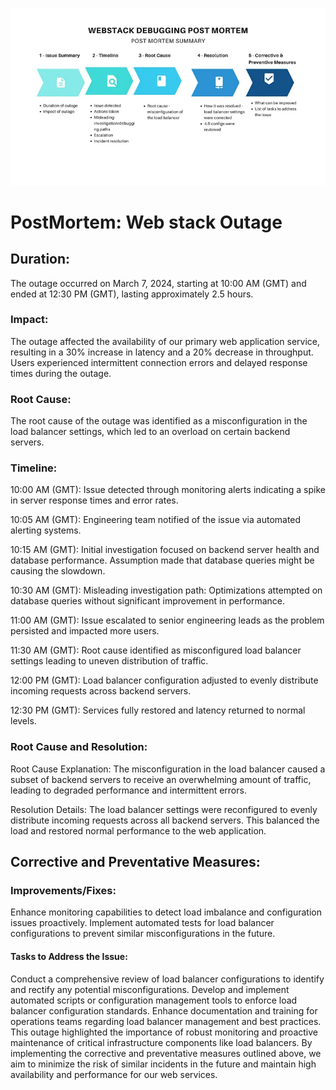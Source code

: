 ![Alt text](postmortem-outage.webp)

# PostMortem: Web stack Outage

## Duration:
The outage occurred on March 7, 2024, starting at 10:00 AM (GMT) and ended at 12:30 PM (GMT), lasting approximately 2.5 hours.

### Impact:
The outage affected the availability of our primary web application service, resulting in a 30% increase in latency and a 20% decrease in throughput. Users experienced intermittent connection errors and delayed response times during the outage.

### Root Cause:
The root cause of the outage was identified as a misconfiguration in the load balancer settings, which led to an overload on certain backend servers.

### Timeline:

10:00 AM (GMT): Issue detected through monitoring alerts indicating a spike in server response times and error rates.

10:05 AM (GMT): Engineering team notified of the issue via automated alerting systems.

10:15 AM (GMT): Initial investigation focused on backend server health and database performance. Assumption made that database queries might be causing the slowdown.

10:30 AM (GMT): Misleading investigation path: Optimizations attempted on database queries without significant improvement in performance.

11:00 AM (GMT): Issue escalated to senior engineering leads as the problem persisted and impacted more users.

11:30 AM (GMT): Root cause identified as misconfigured load balancer settings leading to uneven distribution of traffic.

12:00 PM (GMT): Load balancer configuration adjusted to evenly distribute incoming requests across backend servers.

12:30 PM (GMT): Services fully restored and latency returned to normal levels.

### Root Cause and Resolution:

Root Cause Explanation: The misconfiguration in the load balancer caused a subset of backend servers to receive an overwhelming amount of traffic, leading to degraded performance and intermittent errors.

Resolution Details: The load balancer settings were reconfigured to evenly distribute incoming requests across all backend servers. This balanced the load and restored normal performance to the web application.

## Corrective and Preventative Measures:

### Improvements/Fixes:

Enhance monitoring capabilities to detect load imbalance and configuration issues proactively.
Implement automated tests for load balancer configurations to prevent similar misconfigurations in the future.

#### Tasks to Address the Issue:

Conduct a comprehensive review of load balancer configurations to identify and rectify any potential misconfigurations.
Develop and implement automated scripts or configuration management tools to enforce load balancer configuration standards.
Enhance documentation and training for operations teams regarding load balancer management and best practices.
This outage highlighted the importance of robust monitoring and proactive maintenance of critical infrastructure components like load balancers. By implementing the corrective and preventative measures outlined above, we aim to minimize the risk of similar incidents in the future and maintain high availability and performance for our web services.
